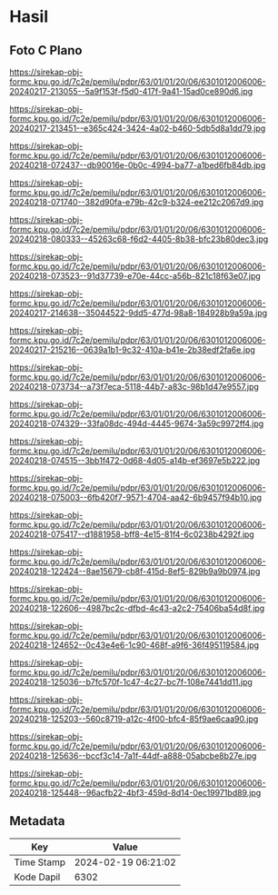 # Hasil

## Foto C Plano

https://sirekap-obj-formc.kpu.go.id/7c2e/pemilu/pdpr/63/01/01/20/06/6301012006006-20240217-213055--5a9f153f-f5d0-417f-9a41-15ad0ce890d6.jpg

https://sirekap-obj-formc.kpu.go.id/7c2e/pemilu/pdpr/63/01/01/20/06/6301012006006-20240217-213451--e365c424-3424-4a02-b460-5db5d8a1dd79.jpg

https://sirekap-obj-formc.kpu.go.id/7c2e/pemilu/pdpr/63/01/01/20/06/6301012006006-20240218-072437--db90016e-0b0c-4994-ba77-a1bed6fb84db.jpg

https://sirekap-obj-formc.kpu.go.id/7c2e/pemilu/pdpr/63/01/01/20/06/6301012006006-20240218-071740--382d90fa-e79b-42c9-b324-ee212c2067d9.jpg

https://sirekap-obj-formc.kpu.go.id/7c2e/pemilu/pdpr/63/01/01/20/06/6301012006006-20240218-080333--45263c68-f6d2-4405-8b38-bfc23b80dec3.jpg

https://sirekap-obj-formc.kpu.go.id/7c2e/pemilu/pdpr/63/01/01/20/06/6301012006006-20240218-073523--91d37739-e70e-44cc-a56b-821c18f63e07.jpg

https://sirekap-obj-formc.kpu.go.id/7c2e/pemilu/pdpr/63/01/01/20/06/6301012006006-20240217-214638--35044522-9dd5-477d-98a8-184928b9a59a.jpg

https://sirekap-obj-formc.kpu.go.id/7c2e/pemilu/pdpr/63/01/01/20/06/6301012006006-20240217-215216--0639a1b1-9c32-410a-b41e-2b38edf2fa6e.jpg

https://sirekap-obj-formc.kpu.go.id/7c2e/pemilu/pdpr/63/01/01/20/06/6301012006006-20240218-073734--a73f7eca-5118-44b7-a83c-98b1d47e9557.jpg

https://sirekap-obj-formc.kpu.go.id/7c2e/pemilu/pdpr/63/01/01/20/06/6301012006006-20240218-074329--33fa08dc-494d-4445-9674-3a59c9972ff4.jpg

https://sirekap-obj-formc.kpu.go.id/7c2e/pemilu/pdpr/63/01/01/20/06/6301012006006-20240218-074515--3bb1f472-0d68-4d05-a14b-ef3697e5b222.jpg

https://sirekap-obj-formc.kpu.go.id/7c2e/pemilu/pdpr/63/01/01/20/06/6301012006006-20240218-075003--6fb420f7-9571-4704-aa42-6b9457f94b10.jpg

https://sirekap-obj-formc.kpu.go.id/7c2e/pemilu/pdpr/63/01/01/20/06/6301012006006-20240218-075417--d1881958-bff8-4e15-81f4-6c0238b4292f.jpg

https://sirekap-obj-formc.kpu.go.id/7c2e/pemilu/pdpr/63/01/01/20/06/6301012006006-20240218-122424--8ae15679-cb8f-415d-8ef5-829b9a9b0974.jpg

https://sirekap-obj-formc.kpu.go.id/7c2e/pemilu/pdpr/63/01/01/20/06/6301012006006-20240218-122606--4987bc2c-dfbd-4c43-a2c2-75406ba54d8f.jpg

https://sirekap-obj-formc.kpu.go.id/7c2e/pemilu/pdpr/63/01/01/20/06/6301012006006-20240218-124652--0c43e4e6-1c90-468f-a9f6-36f495119584.jpg

https://sirekap-obj-formc.kpu.go.id/7c2e/pemilu/pdpr/63/01/01/20/06/6301012006006-20240218-125036--b7fc570f-1c47-4c27-bc7f-108e7441dd11.jpg

https://sirekap-obj-formc.kpu.go.id/7c2e/pemilu/pdpr/63/01/01/20/06/6301012006006-20240218-125203--560c8719-a12c-4f00-bfc4-85f9ae6caa90.jpg

https://sirekap-obj-formc.kpu.go.id/7c2e/pemilu/pdpr/63/01/01/20/06/6301012006006-20240218-125636--bccf3c14-7a1f-44df-a888-05abcbe8b27e.jpg

https://sirekap-obj-formc.kpu.go.id/7c2e/pemilu/pdpr/63/01/01/20/06/6301012006006-20240218-125448--96acfb22-4bf3-459d-8d14-0ec19971bd89.jpg


## Metadata

| Key        | Value               |
| ---------- | ------------------- |
| Time Stamp | 2024-02-19 06:21:02 |
| Kode Dapil | 6302                |



